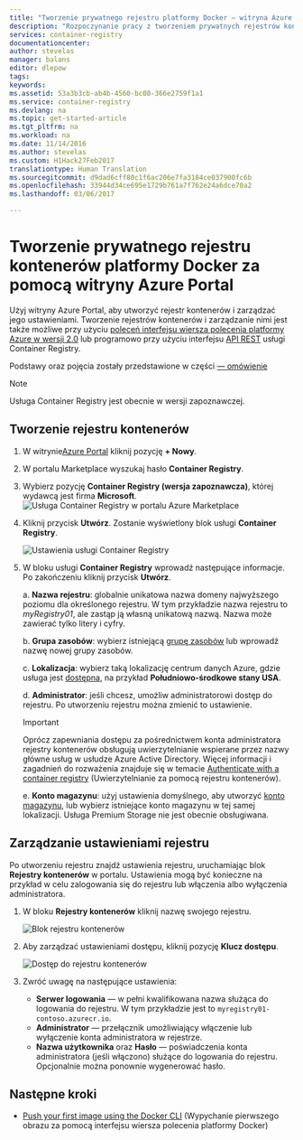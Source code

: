 ```yaml
---
title: "Tworzenie prywatnego rejestru platformy Docker — witryna Azure Portal | Microsoft Doc"
description: "Rozpoczynanie pracy z tworzeniem prywatnych rejestrów kontenerów platformy Docker za pomocą witryny Azure Portal i zarządzaniem nimi"
services: container-registry
documentationcenter: 
author: stevelas
manager: balans
editor: dlepow
tags: 
keywords: 
ms.assetid: 53a3b3cb-ab4b-4560-bc00-366e2759f1a1
ms.service: container-registry
ms.devlang: na
ms.topic: get-started-article
ms.tgt_pltfrm: na
ms.workload: na
ms.date: 11/14/2016
ms.author: stevelas
ms.custom: H1Hack27Feb2017
translationtype: Human Translation
ms.sourcegitcommit: d9dad6cff80c1f6ac206e7fa3184ce037900fc6b
ms.openlocfilehash: 33944d34ce695e1729b761a7f762e24a6dce70a2
ms.lasthandoff: 03/06/2017

---
```


# <a name="create-a-private-docker-container-registry-using-the-azure-portal"></a>Tworzenie prywatnego rejestru kontenerów platformy Docker za pomocą witryny Azure Portal
Użyj witryny Azure Portal, aby utworzyć rejestr kontenerów i zarządzać jego ustawieniami. Tworzenie rejestrów kontenerów i zarządzanie nimi jest także możliwe przy użyciu [poleceń interfejsu wiersza polecenia platformy Azure w wersji 2.0](container-registry-get-started-azure-cli.md) lub programowo przy użyciu interfejsu [API REST](https://go.microsoft.com/fwlink/p/?linkid=834376) usługi Container Registry.

Podstawy oraz pojęcia zostały przedstawione w części [ — omówienie](container-registry-intro.md)


> [!NOTE]
> Usługa Container Registry jest obecnie w wersji zapoznawczej.


## <a name="create-a-container-registry"></a>Tworzenie rejestru kontenerów
1. W witrynie[Azure Portal](https://portal.azure.com) kliknij pozycję **+ Nowy**.
2. W portalu Marketplace wyszukaj hasło **Container Registry**.
3. Wybierz pozycję **Container Registry (wersja zapoznawcza)**, której wydawcą jest firma **Microsoft**. 
    ![Usługa Container Registry w portalu Azure Marketplace](./media/container-registry-get-started-portal/container-registry-marketplace.png)
4. Kliknij przycisk **Utwórz**. Zostanie wyświetlony blok usługi **Container Registry**.

    ![Ustawienia usługi Container Registry](./media/container-registry-get-started-portal/container-registry-settings.png)
5. W bloku usługi **Container Registry** wprowadź następujące informacje. Po zakończeniu kliknij przycisk **Utwórz**.
   
    a. **Nazwa rejestru**: globalnie unikatowa nazwa domeny najwyższego poziomu dla określonego rejestru. W tym przykładzie nazwa rejestru to *myRegistry01*, ale zastąp ją własną unikatową nazwą. Nazwa może zawierać tylko litery i cyfry.
   
    b. **Grupa zasobów**: wybierz istniejącą [grupę zasobów](../azure-resource-manager/resource-group-overview.md#resource-groups) lub wprowadź nazwę nowej grupy zasobów. 
   
    c. **Lokalizacja**: wybierz taką lokalizację centrum danych Azure, gdzie usługa jest [dostępna](https://azure.microsoft.com/regions/services/), na przykład **Południowo-środkowe stany USA**. 
   
    d. **Administrator**: jeśli chcesz, umożliw administratorowi dostęp do rejestru. Po utworzeniu rejestru można zmienić to ustawienie.
   
    > [!IMPORTANT]
    > Oprócz zapewniania dostępu za pośrednictwem konta administratora rejestry kontenerów obsługują uwierzytelnianie wspierane przez nazwy główne usług w usłudze Azure Active Directory. Więcej informacji i zagadnień do rozważenia znajduje się w temacie [Authenticate with a container registry](container-registry-authentication.md) (Uwierzytelnianie za pomocą rejestru kontenerów).
    >
    
    e. **Konto magazynu**: użyj ustawienia domyślnego, aby utworzyć [konto magazynu](../storage/storage-introduction.md), lub wybierz istniejące konto magazynu w tej samej lokalizacji. Usługa Premium Storage nie jest obecnie obsługiwana.


## <a name="manage-registry-settings"></a>Zarządzanie ustawieniami rejestru
Po utworzeniu rejestru znajdź ustawienia rejestru, uruchamiając blok **Rejestry kontenerów** w portalu. Ustawienia mogą być konieczne na przykład w celu zalogowania się do rejestru lub włączenia albo wyłączenia administratora.

1. W bloku **Rejestry kontenerów** kliknij nazwę swojego rejestru.
   
    ![Blok rejestru kontenerów](./media/container-registry-get-started-portal/container-registry-blade.png)
2. Aby zarządzać ustawieniami dostępu, kliknij pozycję **Klucz dostępu**.
   
    ![Dostęp do rejestru kontenerów](./media/container-registry-get-started-portal/container-registry-access.png)
3. Zwróć uwagę na następujące ustawienia:
   
   * **Serwer logowania** — w pełni kwalifikowana nazwa służąca do logowania do rejestru. W tym przykładzie jest to `myregistry01-contoso.azurecr.io`.
   * **Administrator** — przełącznik umożliwiający włączenie lub wyłączenie konta administratora w rejestrze.
   * **Nazwa użytkownika** oraz **Hasło** — poświadczenia konta administratora (jeśli włączono) służące do logowania do rejestru. Opcjonalnie można ponownie wygenerować hasło.

## <a name="next-steps"></a>Następne kroki
* [Push your first image using the Docker CLI](container-registry-get-started-docker-cli.md) (Wypychanie pierwszego obrazu za pomocą interfejsu wiersza polecenia platformy Docker)




